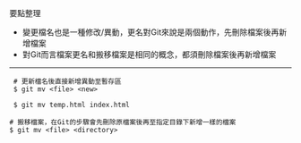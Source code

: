 要點整理
- 變更檔名也是一種修改/異動，更名對Git來說是兩個動作，先刪除檔案後再新增檔案
- 對Git而言檔案更名和搬移檔案是相同的概念，都須刪除檔案後再新增檔案

---

```
 # 更新檔名後直接新增異動至暫存區
 $ git mv <file> <new>
 
 $ git mv temp.html index.html
```

```
# 搬移檔案，在Git的步驟會先刪除原檔案後再至指定目錄下新增一樣的檔案
$ git mv <file> <directory>
```